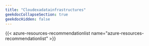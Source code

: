 ```yaml
---
title: "Cloudexadatainfrastructures"
geekdocCollapseSection: true
geekdocHidden: false
---
```


{{< azure-resources-recommendationlist name="azure-resources-recommendationlist" >}}
